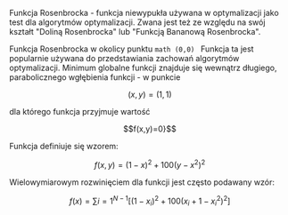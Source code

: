 Funkcja Rosenbrocka - funkcja niewypukła używana w optymalizacji jako test dla algorytmów optymalizacji. Zwana jest też ze względu na swój kształt "Doliną Rosenbrocka" lub "Funkcją Bananową Rosenbrocka".


Funkcja Rosenbrocka w okolicy punktu ```math (0,0) ```
Funkcja ta jest popularnie używana do przedstawiania zachowań algorytmów optymalizacji. Minimum globalne funkcji znajduje się wewnątrz długiego, parabolicznego wgłębienia funkcji - w punkcie
```math 
(x,y)=(1,1) 
```
dla którego funkcja przyjmuje wartość
```math
f(x,y)=0}
```

Funkcja definiuje się wzorem:
```math
f(x,y)=(1-x)^2+100(y-x^2)^2
``` 
Wielowymiarowym rozwinięciem dla funkcji jest często podawany wzór:
```math
f(x) = \sum{i=1}^{N-1} [(1-x_i)^2 + 100(x_i+1-x_i^2)^2]
``` 